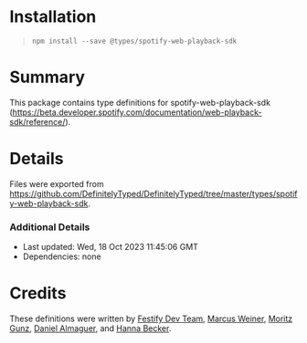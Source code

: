 # Installation
> `npm install --save @types/spotify-web-playback-sdk`

# Summary
This package contains type definitions for spotify-web-playback-sdk (https://beta.developer.spotify.com/documentation/web-playback-sdk/reference/).

# Details
Files were exported from https://github.com/DefinitelyTyped/DefinitelyTyped/tree/master/types/spotify-web-playback-sdk.

### Additional Details
 * Last updated: Wed, 18 Oct 2023 11:45:06 GMT
 * Dependencies: none

# Credits
These definitions were written by [Festify Dev Team](https://github.com/Festify), [Marcus Weiner](https://github.com/mraerino), [Moritz Gunz](https://github.com/NeoLegends), [Daniel Almaguer](https://github.com/deini), and [Hanna Becker](https://github.com/hanna-becker).
